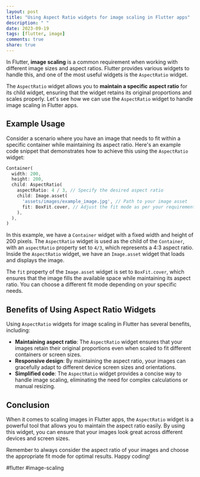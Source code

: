 ```yaml
---
layout: post
title: "Using Aspect Ratio widgets for image scaling in Flutter apps"
description: " "
date: 2023-09-19
tags: [flutter, image]
comments: true
share: true
---
```


In Flutter, **image scaling** is a common requirement when working with different image sizes and aspect ratios. Flutter provides various widgets to handle this, and one of the most useful widgets is the `AspectRatio` widget.

The `AspectRatio` widget allows you to **maintain a specific aspect ratio** for its child widget, ensuring that the widget retains its original proportions and scales properly. Let's see how we can use the `AspectRatio` widget to handle image scaling in Flutter apps.

## Example Usage

Consider a scenario where you have an image that needs to fit within a specific container while maintaining its aspect ratio. Here's an example code snippet that demonstrates how to achieve this using the `AspectRatio` widget:

```dart
Container(
  width: 200,
  height: 200,
  child: AspectRatio(
    aspectRatio: 4 / 3, // Specify the desired aspect ratio
    child: Image.asset(
      'assets/images/example_image.jpg', // Path to your image asset
      fit: BoxFit.cover, // Adjust the fit mode as per your requirement
    ),
  ),
)
```

In this example, we have a `Container` widget with a fixed width and height of 200 pixels. The `AspectRatio` widget is used as the child of the `Container`, with an `aspectRatio` property set to `4/3`, which represents a 4:3 aspect ratio. Inside the `AspectRatio` widget, we have an `Image.asset` widget that loads and displays the image.

The `fit` property of the `Image.asset` widget is set to `BoxFit.cover`, which ensures that the image fills the available space while maintaining its aspect ratio. You can choose a different fit mode depending on your specific needs.

## Benefits of Using Aspect Ratio Widgets

Using `AspectRatio` widgets for image scaling in Flutter has several benefits, including:

- **Maintaining aspect ratio**: The `AspectRatio` widget ensures that your images retain their original proportions even when scaled to fit different containers or screen sizes.
- **Responsive design**: By maintaining the aspect ratio, your images can gracefully adapt to different device screen sizes and orientations.
- **Simplified code**: The `AspectRatio` widget provides a concise way to handle image scaling, eliminating the need for complex calculations or manual resizing.

## Conclusion

When it comes to scaling images in Flutter apps, the `AspectRatio` widget is a powerful tool that allows you to maintain the aspect ratio easily. By using this widget, you can ensure that your images look great across different devices and screen sizes.

Remember to always consider the aspect ratio of your images and choose the appropriate fit mode for optimal results. Happy coding!

#flutter #image-scaling